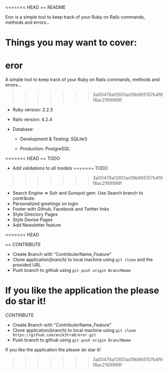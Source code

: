 <<<<<<< HEAD
== README

Eror is a simple tool to keep track of your Ruby on Rails commands, methods and errors...

Things you may want to cover:
=======
# eror
A simple tool to keep track of your Ruby on Rails commands, methods and errors...
>>>>>>> 3a00476af2651ad19b965157b4f6f8ac2169996f

* Ruby version: 2.2.3

* Rails version: 4.2.4

* Database: 
	
	* Development & Testing: SQLite3

	* Production: PostgreSQL

<<<<<<< HEAD
== TODO
* Add validations to all models
=======
TODO

>>>>>>> 3a00476af2651ad19b965157b4f6f8ac2169996f
* Search Engine => Solr and Sunspot gem. Use Search branch to contribute.
* Personalized greetings on login
* Footer with Github, Facebook and Twitter links
* Style Directory Pages
* Style Devise Pages
* Add Newsletter feature

<<<<<<< HEAD

== CONTRIBUTE

* Create Branch with "ContributerName_Feature"
* Clone application(branch) to local machine using `git clone` and the provided URL
* Push branch to github using `git push origin BranchName`

If you like the application the please do star it!
=======
CONTRIBUTE

* Create Branch with "ContributerName_Feature"
* Clone application(branch) to local machine using `git clone https://github.com/anik3tra0/eror.git`
* Push branch to github using `git push origin BranchName`

If you like the application the please do star it!
>>>>>>> 3a00476af2651ad19b965157b4f6f8ac2169996f
